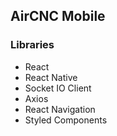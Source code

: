 ## AirCNC Mobile

### Libraries

- React
- React Native
- Socket IO Client
- Axios
- React Navigation
- Styled Components

